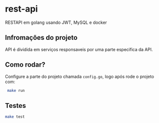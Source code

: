 # rest-api
RESTAPI em golang usando JWT, MySQL e docker

## Infromações do projeto

API é dividida em serviços responsaveis por uma parte especifica da API.

## Como rodar? 

Configure a parte do projeto chamada `config.go`, logo após rode o projeto com:

```bash
 make run
```
## Testes

```bash
make test
```

